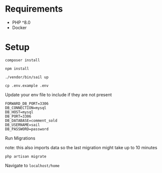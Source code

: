 # Requirements

- PHP ^8.0
- Docker

# Setup

`composer install`

`npm install`

`./vendor/bin/sail up`

`cp .env.example .env`

Update your env file to include if they are not present
```
FORWARD_DB_PORT=3306
DB_CONNECTION=mysql
DB_HOST=mysql
DB_PORT=3306
DB_DATABASE=comment_sold
DB_USERNAME=sail
DB_PASSWORD=password
```

Run Migrations 

note: this also imports data so the last migration might take up to 10 minutes

`php artisan migrate`

Navigate to
`localhost/home`